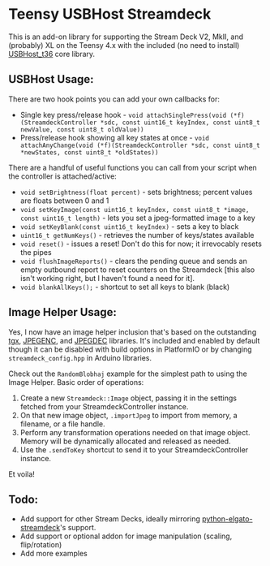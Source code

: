 # Teensy USBHost Streamdeck

This is an add-on library for supporting the Stream Deck V2, MkII, and (probably) XL on the Teensy 4.x with the included (no need to install) [USBHost_t36](https://github.com/PaulStoffregen/USBHost_t36/) core library.

## USBHost Usage:

There are two hook points you can add your own callbacks for:
* Single key press/release hook - `void attachSinglePress(void (*f)(StreamdeckController *sdc, const uint16_t keyIndex, const uint8_t newValue, const uint8_t oldValue))`
* Press/release hook showing all key states at once - `void attachAnyChange(void (*f)(StreamdeckController *sdc, const uint8_t *newStates, const uint8_t *oldStates))`

There are a handful of useful functions you can call from your script when the controller is attached/active:
* `void setBrightness(float percent)` - sets brightness; percent values are floats between 0 and 1
* `void setKeyImage(const uint16_t keyIndex, const uint8_t *image, const uint16_t length)` - lets you set a jpeg-formatted image to a key
* `void setKeyBlank(const uint16_t keyIndex)` - sets a key to black
* `uint16_t getNumKeys()` - retrieves the number of keys/states available
* `void reset()` - issues a reset! Don't do this for now; it irrevocably resets the pipes
* `void flushImageReports()` - clears the pending queue and sends an empty outbound report to reset counters on the Streamdeck [this also isn't working right, but I haven't found a need for it].
* `void blankAllKeys();` - shortcut to set all keys to blank (black)

## Image Helper Usage:

Yes, I now have an image helper inclusion that's based on the outstanding [tgx](https://github.com/vindar/tgx), [JPEGENC](https://github.com/bitbank2/JPEGENC), and [JPEGDEC](https://github.com/bitbank2/JPEGDEC) libraries. It's included and enabled by default though it can be disabled with build options in PlatformIO or by changing `streamdeck_config.hpp` in Arduino libraries.

Check out the `RandomBlobhaj` example for the simplest path to using the Image Helper. Basic order of operations:

1. Create a new ``Streamdeck::Image`` object, passing it in the settings fetched from your StreamdeckController instance.
2. On that new image object, `.importJpeg` to import from memory, a filename, or a file handle.
3. Perform any transformation operations needed on that image object. Memory will be dynamically allocated and released as needed.
4. Use the `.sendToKey` shortcut to send it to your StreamdeckController instance.

Et voila!

## Todo:

* Add support for other Stream Decks, ideally mirroring [python-elgato-streamdeck](https://github.com/abcminiuser/python-elgato-streamdeck/)'s support.
* Add support or optional addon for image manipulation (scaling, flip/rotation)
* Add more examples